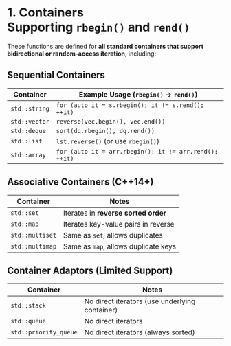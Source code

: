 # **1. Containers Supporting `rbegin()` and `rend()`**

These functions are defined for **all standard containers that support bidirectional or random-access iteration**, including:

## **Sequential Containers**

| Container     | Example Usage (`rbegin()` → `rend()`)                  |
| ------------- | ------------------------------------------------------ |
| `std::string` | `for (auto it = s.rbegin(); it != s.rend(); ++it)`     |
| `std::vector` | `reverse(vec.begin(), vec.end())`                      |
| `std::deque`  | `sort(dq.rbegin(), dq.rend())`                         |
| `std::list`   | `lst.reverse()` (or use `rbegin()`)                    |
| `std::array`  | `for (auto it = arr.rbegin(); it != arr.rend(); ++it)` |

## **Associative Containers (C++14+)**

| Container       | Notes                                |
| --------------- | ------------------------------------ |
| `std::set`      | Iterates in **reverse sorted order** |
| `std::map`      | Iterates key-value pairs in reverse  |
| `std::multiset` | Same as `set`, allows duplicates     |
| `std::multimap` | Same as `map`, allows duplicate keys |

## **Container Adaptors (Limited Support)**

| Container             | Notes                                          |
| --------------------- | ---------------------------------------------- |
| `std::stack`          | No direct iterators (use underlying container) |
| `std::queue`          | No direct iterators                            |
| `std::priority_queue` | No direct iterators (always sorted)            |
